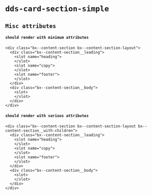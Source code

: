 # `dds-card-section-simple`

## `Misc attributes`

####   `should render with minimum attributes`

```
<div class="bx--content-section bx--content-section-layout">
  <div class="bx--content-section__leading">
    <slot name="heading">
    </slot>
    <slot name="copy">
    </slot>
    <slot name="footer">
    </slot>
  </div>
  <div class="bx--content-section__body">
    <slot>
    </slot>
  </div>
</div>

```

####   `should render with various attributes`

```
<div class="bx--content-section bx--content-section-layout bx--content-section__with-children">
  <div class="bx--content-section__leading">
    <slot name="heading">
    </slot>
    <slot name="copy">
    </slot>
    <slot name="footer">
    </slot>
  </div>
  <div class="bx--content-section__body">
    <slot>
    </slot>
  </div>
</div>

```

